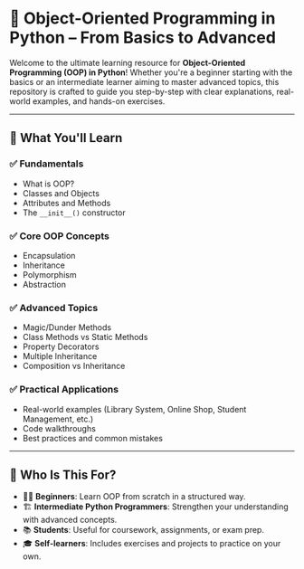 # 🐍 Object-Oriented Programming in Python – From Basics to Advanced

Welcome to the ultimate learning resource for **Object-Oriented Programming (OOP) in Python**! Whether you're a beginner starting with the basics or an intermediate learner aiming to master advanced topics, this repository is crafted to guide you step-by-step with clear explanations, real-world examples, and hands-on exercises.

---

## 📘 What You'll Learn

### ✅ Fundamentals
- What is OOP?
- Classes and Objects
- Attributes and Methods
- The `__init__()` constructor

### ✅ Core OOP Concepts
- Encapsulation
- Inheritance
- Polymorphism
- Abstraction

### ✅ Advanced Topics
- Magic/Dunder Methods
- Class Methods vs Static Methods
- Property Decorators
- Multiple Inheritance
- Composition vs Inheritance

### ✅ Practical Applications
- Real-world examples (Library System, Online Shop, Student Management, etc.)
- Code walkthroughs
- Best practices and common mistakes

---

## 🧠 Who Is This For?

- 🧑‍💻 **Beginners**: Learn OOP from scratch in a structured way.
- 🏗️ **Intermediate Python Programmers**: Strengthen your understanding with advanced concepts.
- 📚 **Students**: Useful for coursework, assignments, or exam prep.
- 🎓 **Self-learners**: Includes exercises and projects to practice on your own.
